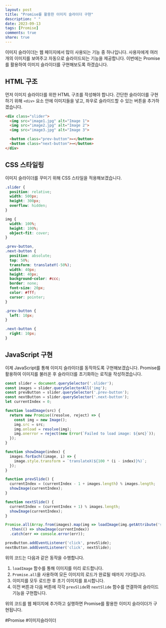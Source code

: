```yaml
---
layout: post
title: "Promise를 활용한 이미지 슬라이더 구현"
description: " "
date: 2023-09-13
tags: [Promise]
comments: true
share: true
---
```


이미지 슬라이더는 웹 페이지에서 많이 사용되는 기능 중 하나입니다. 사용자에게 여러 개의 이미지를 보여주고 자동으로 슬라이드되는 기능을 제공합니다. 이번에는 Promise를 활용하여 이미지 슬라이더를 구현해보도록 하겠습니다.

## HTML 구조

먼저 이미지 슬라이더를 위한 HTML 구조를 작성해야 합니다. 간단한 슬라이더를 구현하기 위해 `<div>` 요소 안에 이미지들을 넣고, 좌우로 슬라이드할 수 있는 버튼을 추가하겠습니다.

```html
<div class="slider">
  <img src="image1.jpg" alt="Image 1">
  <img src="image2.jpg" alt="Image 2">
  <img src="image3.jpg" alt="Image 3">

  <button class="prev-button">←</button>
  <button class="next-button">→</button>
</div>
```

## CSS 스타일링

이미지 슬라이더를 꾸미기 위해 CSS 스타일을 적용해보겠습니다.

```css
.slider {
  position: relative;
  width: 500px;
  height: 300px;
  overflow: hidden;
}

img {
  width: 100%;
  height: 100%;
  object-fit: cover;
}

.prev-button,
.next-button {
  position: absolute;
  top: 50%;
  transform: translateY(-50%);
  width: 40px;
  height: 40px;
  background-color: #ccc;
  border: none;
  font-size: 20px;
  color: #fff;
  cursor: pointer;
}

.prev-button {
  left: 10px;
}

.next-button {
  right: 10px;
}
```

## JavaScript 구현

이제 JavaScript를 통해 이미지 슬라이더를 동작하도록 구현해보겠습니다. Promise를 활용하여 이미지를 불러온 후 슬라이더를 초기화하는 로직을 작성하겠습니다.

```javascript
const slider = document.querySelector('.slider');
const images = slider.querySelectorAll('img');
const prevButton = slider.querySelector('.prev-button');
const nextButton = slider.querySelector('.next-button');
let currentIndex = 0;

function loadImage(src) {
  return new Promise((resolve, reject) => {
    const img = new Image();
    img.src = src;
    img.onload = resolve(img);
    img.onerror = reject(new Error(`Failed to load image: ${src}`));
  });
}

function showImage(index) {
  images.forEach((image, i) => {
    image.style.transform = `translateX(${100 * (i - index)}%)`;
  });
}

function prevSlide() {
  currentIndex = (currentIndex - 1 + images.length) % images.length;
  showImage(currentIndex);
}

function nextSlide() {
  currentIndex = (currentIndex + 1) % images.length;
  showImage(currentIndex);
}

Promise.all(Array.from(images).map(img => loadImage(img.getAttribute('src'))))
  .then(() => showImage(currentIndex))
  .catch(err => console.error(err));

prevButton.addEventListener('click', prevSlide);
nextButton.addEventListener('click', nextSlide);
```

위의 코드는 다음과 같은 동작을 수행합니다.
1. `loadImage` 함수를 통해 이미지를 미리 로드합니다.
2. `Promise.all`을 사용하여 모든 이미지의 로드가 완료될 때까지 기다립니다.
3. 이미지를 모두 로드한 후 초기 이미지를 표시합니다.
4. 이전 버튼과 다음 버튼에 각각 `prevSlide`와 `nextSlide` 함수를 연결하여 슬라이드 기능을 구현합니다.

위의 코드를 웹 페이지에 추가하고 실행하면 Promise를 활용한 이미지 슬라이더가 구현됩니다.

#Promise #이미지슬라이더